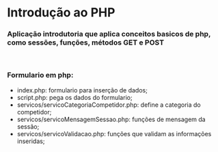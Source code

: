 <h1>Introdução ao PHP</h1>

<h3>Aplicação introdutoria que aplica conceitos basicos de php, como sessões, funções, métodos GET e POST</h3>
<br>
<h3><b>Formulario em php:</b></h3>
<p>
    <ul>
        <li>index.php: formulario para inserção de dados;</li>
        <li>script.php: pega os dados do formulario;</li>
        <li>servicos/servicoCategoriaCompetidor.php: define a categoria do competidor;</li>
        <li>servicos/servicoMensagemSessao.php: funções de mensagem da sessão;</li>
        <li>servicos/servicoValidacao.php: funções que validam as informações inseridas;</li>
    </ul>
</p>
